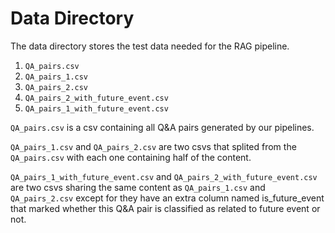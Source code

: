 # Data Directory

The data directory stores the test data needed for the RAG pipeline.

1. `QA_pairs.csv`
2. `QA_pairs_1.csv`
3. `QA_pairs_2.csv`
4. `QA_pairs_2_with_future_event.csv`
5. `QA_pairs_1_with_future_event.csv`

`QA_pairs.csv` is a csv containing all Q&A pairs generated by our pipelines.

`QA_pairs_1.csv` and `QA_pairs_2.csv` are two csvs that splited from the `QA_pairs.csv` with each one containing half of the content.

`QA_pairs_1_with_future_event.csv` and `QA_pairs_2_with_future_event.csv` are two csvs sharing the same content as `QA_pairs_1.csv` and `QA_pairs_2.csv` except for they have an extra column named is_future_event that marked whether this Q&A pair is classified as related to future event or not.